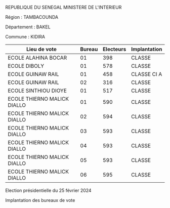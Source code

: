 REPUBLIQUE DU SENEGAL MINISTERE DE L'INTERIEUR

Région : TAMBACOUNDA

Département : BAKEL

Commune : KIDIRA

| Lieu de vote | Bureau | Electeurs | Implantation |
| - | - | - | - |
| ECOLE ALAHINA BOCAR | 01 | 398 | CLASSE |
| ECOLE DIBOLY | 01 | 578 | CLASSE |
| ECOLE GUINAW RAIL | 01 | 458 | CLASSE CI A |
| ECOLE GUINAW RAIL | 02 | 316 | CLASSE |
| ECOLE SINTHIOU DIOYE | 01 | 517 | CLASSE |
| ECOLE THIERNO MALICK DIALLO | 01 | 590 | CLASSE |
| ECOLE THIERNO MALICK DIALLO | 02 | 594 | CLASSE |
| ECOLE THIERNO MALICK DIALLO | 03 | 593 | CLASSE |
| ECOLE THIERNO MALICK DIALLO | 04 | 593 | CLASSE |
| ECOLE THIERNO MALICK DIALLO | 05 | 593 | CLASSE |
| ECOLE THIERNO MALICK DIALLO | 06 | 595 | CLASSE |

<!-- PageNumber="9/14" -->

Election présidentielle du 25 février 2024

Implantation des bureaux de vote
